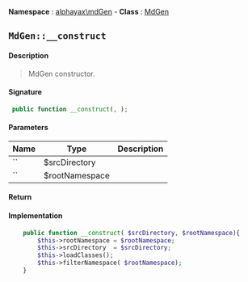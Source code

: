 **Namespace**  : [alphayax\mdGen](../__NAMESPACE__.md) -
**Class** : [MdGen](__CLASS__.md)

## `MdGen::__construct`

#### Description

> MdGen constructor.

#### Signature

```php
 public function __construct(, );
```

#### Parameters

| Name | Type | Description |
|---|---|---|
| `` | $srcDirectory |  |
| `` | $rootNamespace |  |

#### Return


#### Implementation

```php
    public function __construct( $srcDirectory, $rootNamespace){
        $this->rootNamespace = $rootNamespace;
        $this->srcDirectory  = $srcDirectory;
        $this->loadClasses();
        $this->filterNamespace( $rootNamespace);
    }

```
